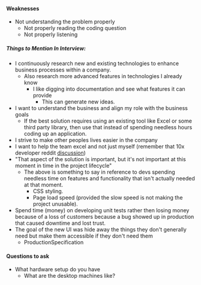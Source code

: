 #### Weaknesses
- Not understanding the problem properly
	- Not properly reading the coding question
	- Not properly listening

##### Things to Mention In Interview:
- I continuously research new and existing technologies to enhance business processes within a company.
	- Also research more advanced features in technologies I already know
		- I like digging into documentation and see what features it can provide
			- This can generate new ideas.
- I want to understand the business and align my role with the business goals
	- If the best solution requires using an existing tool like Excel or some third party library, then use that instead of spending needless hours coding up an application.
- I strive to make other peoples lives easier in the company
- I want to help the team excel and not just myself (remember that 10x developer reddit [discussion](https://www.reddit.com/r/ExperiencedDevs/comments/1ep1sa9/what_makes_a_10x_or_whatever_your_term_is/))
- "That aspect of the solution is important, but it's not important at this moment in time in the project lifecycle"
	- The above is something to say in reference to devs spending needless time on features and functionality that isn't actually needed at that moment.
		- CSS styling.
		- Page load speed (provided the slow speed is not making the project unusable).
- Spend time (money) on developing unit tests rather then losing money because of a loss of customers because a bug showed up in production that caused downtime and lost trust.
- The goal of the new UI was hide away the things they don't generally need but make them accessible if they don't need them
	- ProductionSpecification

#### Questions to ask
- What hardware setup do you have
	- What are the desktop machines like?


